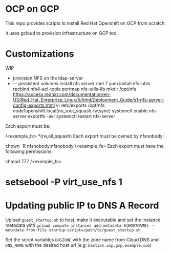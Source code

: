 # OCP on GCP
This repo provides scripts to install Red Hat Openshift on GCP from scratch.

It uses gcloud to provision infrastructure on GCP too.

# Customizations

WIP
- provision NFS on the ldap-server
- -- persistent volumes
install nfs server rhel 7
yum install nfs-utils rpcbind nfs4-acl-tools portmap nfs-utils-lib
mkdir /opt/nfs
https://access.redhat.com/documentation/en-US/Red_Hat_Enterprise_Linux/5/html/Deployment_Guide/s1-nfs-server-config-exports.html
vi /etc/exports
/opt/nfs node1openshift.local(no_root_squash,rw,sync)
systemctl enable nfs-server
exportfs -avr
systemctl restart nfs-server

Each export must be:

/<example_fs> *(rw,all_squash)
Each export must be owned by nfsnobody:

chown -R nfsnobody:nfsnobody /<example_fs>
Each export must have the following permissions:

chmod 777 /<example_fs>

 # setsebool -P virt_use_nfs 1


# Updating public IP to DNS A Record

Upload `guest_startup.sh` to host, make it executable and set the instance metadata with
`gcloud compute instances add-metadata ${HOSTNAME} --metadata-from-file startup-script=/path/to/guest_startup.sh`

Set the script variables `DNSZONE` with the zone name from Cloud DNS and `DNS_NAME` with the desired host url (e.g: `bastion.ocp.gcp.example.com`)
